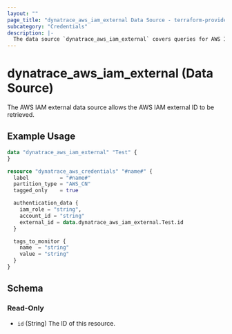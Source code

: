 ```yaml
---
layout: ""
page_title: "dynatrace_aws_iam_external Data Source - terraform-provider-dynatrace"
subcategory: "Credentials"
description: |-
  The data source `dynatrace_aws_iam_external` covers queries for AWS IAM external ID
---
```


# dynatrace_aws_iam_external (Data Source)

The AWS IAM external data source allows the AWS IAM external ID to be retrieved.

## Example Usage

```terraform
data "dynatrace_aws_iam_external" "Test" {
}

resource "dynatrace_aws_credentials" "#name#" {
  label          = "#name#"
  partition_type = "AWS_CN"
  tagged_only    = true

  authentication_data {
    iam_role = "string",
    account_id = "string"
    external_id = data.dynatrace_aws_iam_external.Test.id
  }

  tags_to_monitor {
    name  = "string"
    value = "string"
  }
}

```

<!-- schema generated by tfplugindocs -->
## Schema

### Read-Only

- `id` (String) The ID of this resource.